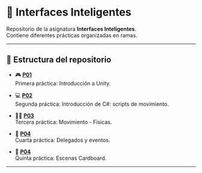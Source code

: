 # 🧠 Interfaces Inteligentes

Repositorio de la asignatura **Interfaces Inteligentes**.  
Contiene diferentes prácticas organizadas en ramas.

---

## 📁 Estructura del repositorio

- 🎮 **[P01](https://github.com/Tikualdo/Interfaces-Inteligentes/tree/P01)**  
  Primera práctica: Introducción a Unity.

- 💻 **[P02](https://github.com/Tikualdo/Interfaces-Inteligentes/tree/P02)**  
  Segunda práctica: Introducción de C#: scripts de movimiento.

- 🏃‍♂️ **[P03](https://github.com/Tikualdo/Interfaces-Inteligentes/tree/P03)**  
  Tercera práctica: Movimiento - Físicas.

- 🔔 **[P04](https://github.com/Tikualdo/Interfaces-Inteligentes/tree/P04)**  
  Cuarta práctica: Delegados y eventos.

- 📱 **[P04](https://github.com/Tikualdo/Interfaces-Inteligentes/tree/P05)**  
  Quinta práctica: Escenas Cardboard.
---
